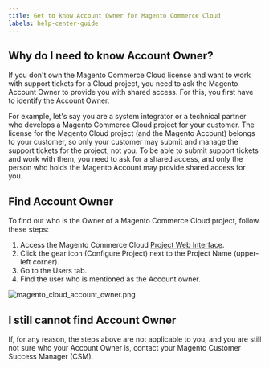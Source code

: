 ```yaml
---
title: Get to know Account Owner for Magento Commerce Cloud
labels: help-center-guide
---
```


## Why do I need to know Account Owner?

If you don't own the Magento Commerce Cloud license and want to work with support tickets for a Cloud project, you need to ask the Magento Account Owner to provide you with shared access. For this, you first have to identify the Account Owner.

For example, let's say you are a system integrator or a technical partner who develops a Magento Commerce Cloud project for your customer. The license for the Magento Cloud project (and the Magento Account) belongs to your customer, so only your customer may submit and manage the support tickets for the project, not you. To be able to submit support tickets and work with them, you need to ask for a shared access, and only the person who holds the Magento Account may provide shared access for you.

## Find Account Owner

To find out who is the Owner of a Magento Commerce Cloud project, follow these steps:

1. Access the Magento Commerce Cloud [Project Web Interface](http://devdocs.magento.com/guides/v2.2/cloud/project/projects.html).
1. Click the gear icon (Configure Project) next to the Project Name (upper-left corner).
1. Go to the Users tab.
1. Find the user who is mentioned as the Account owner.

 

![magento_cloud_account_owner.png](https://support.magento.com/hc/article_attachments/360016623511/magento_cloud_account_owner.png)

## I still cannot find Account Owner

If, for any reason, the steps above are not applicable to you, and you are still not sure who your Account Owner is, contact your Magento Customer Success Manager (CSM).